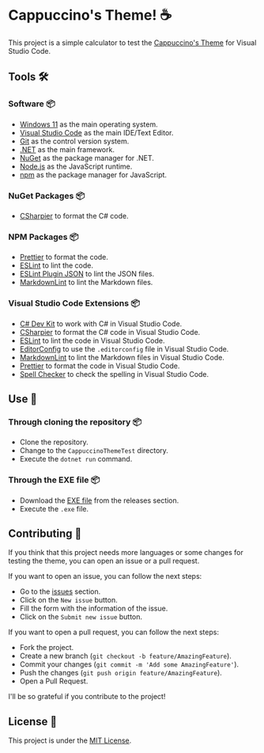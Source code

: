 # Cappuccino's Theme! ☕

This project is a simple calculator to test the
[Cappuccino's Theme](https://marketplace.visualstudio.com/items?itemName=Cappuccino093.CappuccinoVSCodeTheme)
for Visual Studio Code.

## Tools 🛠️

### Software 📦

-   [Windows 11](https://www.microsoft.com/en-us/windows/windows-11) as the main operating system.
-   [Visual Studio Code](https://code.visualstudio.com/) as the main IDE/Text Editor.
-   [Git](https://git-scm.com) as the control version system.
-   [.NET](https://dotnet.microsoft.com/) as the main framework.
-   [NuGet](https://www.nuget.org/) as the package manager for .NET.
-   [Node.js](https://nodejs.org/en/) as the JavaScript runtime.
-   [npm](https://www.npmjs.com/) as the package manager for JavaScript.

### NuGet Packages 📦

-   [CSharpier](https://www.nuget.org/packages/CSharpier/) to format the C# code.

### NPM Packages 📦

-   [Prettier](https://www.npmjs.com/package/prettier) to format the code.
-   [ESLint](https://www.npmjs.com/package/eslint) to lint the code.
-   [ESLint Plugin JSON](https://www.npmjs.com/package/eslint-plugin-json) to lint the JSON files.
-   [MarkdownLint](https://www.npmjs.com/package/markdownlint) to lint the Markdown files.

### Visual Studio Code Extensions 📦

-   [C# Dev Kit](https://marketplace.visualstudio.com/items?itemName=ms-dotnettools.csdevkit) to work with C# in Visual
    Studio Code.
-   [CSharpier](https://marketplace.visualstudio.com/items?itemName=chsword.csharpier) to format the C# code in Visual
    Studio Code.
-   [ESLint](https://marketplace.visualstudio.com/items?itemName=dbaeumer.vscode-eslint) to lint the code in Visual
    Studio Code.
-   [EditorConfig](https://marketplace.visualstudio.com/items?itemName=EditorConfig.EditorConfig) to use the
    `.editorconfig` file in Visual Studio Code.
-   [MarkdownLint](https://marketplace.visualstudio.com/items?itemName=DavidAnson.vscode-markdownlint) to lint the
    Markdown files in Visual Studio Code.
-   [Prettier](https://marketplace.visualstudio.com/items?itemName=esbenp.prettier-vscode) to format the code in Visual
    Studio Code.
-   [Spell Checker](https://marketplace.visualstudio.com/items?itemName=streetsidesoftware.code-spell-checker) to check
    the spelling in Visual Studio Code.

## Use 🚀

### Through cloning the repository 📦

-   Clone the repository.
-   Change to the `CappuccinoThemeTest` directory.
-   Execute the `dotnet run` command.

### Through the EXE file 📦

-   Download the [EXE file](https://github.com/Cappuccino093/CappuccinoThemeTest/releases) from the releases section.
-   Execute the `.exe` file.

## Contributing 🤝

If you think that this project needs more languages or some changes for testing the theme, you can open an issue or a
pull request.

If you want to open an issue, you can follow the next steps:

-   Go to the [issues](https://github.com/Cappuccino093/CappuccinoThemeTest/issues) section.
-   Click on the `New issue` button.
-   Fill the form with the information of the issue.
-   Click on the `Submit new issue` button.

If you want to open a pull request, you can follow the next steps:

-   Fork the project.
-   Create a new branch (`git checkout -b feature/AmazingFeature`).
-   Commit your changes (`git commit -m 'Add some AmazingFeature'`).
-   Push the changes (`git push origin feature/AmazingFeature`).
-   Open a Pull Request.

I'll be so grateful if you contribute to the project!

## License 📄

This project is under the [MIT License](License.md).
